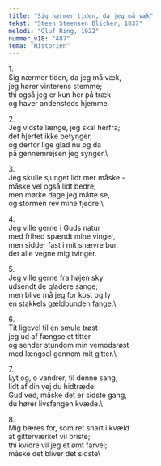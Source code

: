 ```yaml
---
title: "Sig nærmer tiden, da jeg må væk"
tekst: "Steen Steensen Blicher, 1837"
melodi: "Oluf Ring, 1922"
nummer_v18: "487"
tema: "Historien"
---
```

1\.\
Sig nærmer tiden, da jeg må væk,\
jeg hører vinterens stemme;\
thi også jeg er kun her på træk\
og haver andensteds hjemme.

2\.\
Jeg vidste længe, jeg skal herfra;\
det hjertet ikke betynger,\
og derfor lige glad nu og da\
på gennemrejsen jeg synger.\


3\.\
Jeg skulle sjunget lidt mer måske -\
­måske vel også lidt bedre;\
men mørke dage jeg måtte se,\
og stormen rev mine fjedre.\


4\.\
Jeg ville gerne i Guds natur\
med frihed spændt mine vinger,\
men sidder fast i mit snævre bur,\
det alle vegne mig tvinger.

5\.\
Jeg ville gerne fra højen sky\
udsendt de gladere sange;\
men blive må jeg for kost og ly\
en stakkels gældbunden fange.\


6\.\
Tit ligevel til en smule trøst\
jeg ud af fængselet titter\
og sender stundom min vemodsrøst\
med længsel gennem mit gitter.\


7\.\
Lyt og, o vandrer, til denne sang,\
lidt af din vej du hidtræde!\
Gud ved, måske det er sidste gang,\
du hører livsfangen kvæde.\


8\.\
Mig bæres for, som ret snart i kvæld\
at gitterværket vil briste;\
thi kvidre vil jeg et ømt farvel;\
måske det bliver det sidste\
